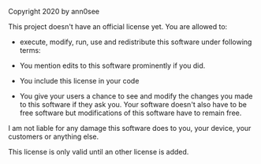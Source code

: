 Copyright 2020 by ann0see

This project doesn't have an official license yet.
You are allowed to: 

* execute, modify, run, use and redistribute this software
under following terms:

* You mention edits to this software prominently if you did.
* You include this license in your code
* You give your users a chance to see and modify the changes you made to this software if they ask you. Your software doesn't also have to be free software but modifications of this software have to remain free.

I am not liable for any damage this software does to you, your device, your customers or anything else.

This license is only valid until an other license is added.
